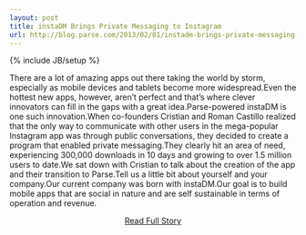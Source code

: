 ```yaml
---
layout: post
title: instaDM Brings Private Messaging to Instagram
url: http://blog.parse.com/2013/02/01/instadm-brings-private-messaging-to-instagram/
---
```

{% include JB/setup %}<p>There are a lot of amazing apps out there taking the world by storm, especially as mobile devices and tablets become more widespread.Even the hottest new apps, however, aren’t perfect and that’s where clever innovators can fill in the gaps with a great idea.Parse-powered instaDM is one such innovation.When co-founders Cristian and Roman Castillo realized that the only way to communicate with other users in the mega-popular Instagram app was through public conversations, they decided to create a program that enabled private messaging.They clearly hit an area of need, experiencing 300,000 downloads in 10 days and growing to over 1.5 million users to date.We sat down with Cristian to talk about the creation of the app and their transition to Parse.Tell us a little bit about yourself and your company.Our current company was born with instaDM.Our goal is to build mobile apps that are social in nature and are self sustainable in terms of operation and revenue.</p>
<center><p><a href="http://blog.parse.com/2013/02/01/instadm-brings-private-messaging-to-instagram/" style='padding:15px;'>Read Full Story</a></p></center>
